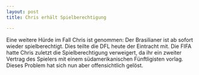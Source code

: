 ```yaml
---
layout: post
title: Chris erhält Spielberechtigung

---
```


Eine weitere Hürde im Fall Chris ist genommen: Der Brasilianer ist ab sofort wieder spielberechtigt. Dies teilte die DFL heute der Eintracht mit. Die FIFA hatte Chris zuletzt die Spielberechtigung verweigert, da ihr ein zweiter Vertrag des Spielers mit einem südamerikanischen Fünftligisten vorlag. Dieses Problem hat sich nun aber offensichtlich gelöst.


